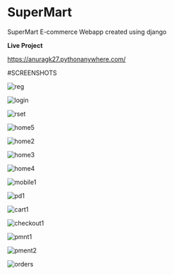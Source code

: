 # SuperMart

SuperMart E-commerce Webapp created using django

**Live Project**

https://anuragk27.pythonanywhere.com/

#SCREENSHOTS

![reg](https://github.com/user-attachments/assets/16c3a520-a73b-4d0c-be00-5d807dde360c)


![login](https://github.com/user-attachments/assets/c0d3aa1d-26e6-4a9b-b1bc-b40bc741d274)


![rset](https://github.com/user-attachments/assets/262af17e-1727-4f3b-ba53-332bb735304f)


![home5](https://github.com/user-attachments/assets/ce8220a6-39eb-4d3d-a8e1-5fdc37f678b6)


![home2](https://github.com/user-attachments/assets/9a0efdde-850f-486c-a107-fd7feb2123a5)


![home3](https://github.com/user-attachments/assets/ca15fa83-c362-4318-ac81-cd6802b06b81)


![home4](https://github.com/user-attachments/assets/67882f7e-1de0-4d6c-8326-ea997f43dbc8)


![mobile1](https://github.com/user-attachments/assets/a19a6e44-1055-430c-95fb-63fe10a438a4)



![pd1](https://github.com/user-attachments/assets/0219432d-7a72-41e2-8add-af3fa2b53afa)


![cart1](https://github.com/user-attachments/assets/5366feb9-05e0-41f5-9008-942c9fce81d0)


![checkout1](https://github.com/user-attachments/assets/1dede051-a172-43c9-9a0f-552be8190bb1)


![pmnt1](https://github.com/user-attachments/assets/3883f8f6-246c-48d8-9388-726a203439f1)


![pment2](https://github.com/user-attachments/assets/1add0f38-02e9-4f5e-80d2-e43b44ddc174)


![orders](https://github.com/user-attachments/assets/5cc12b18-bc3c-44c8-b13f-df8f9b10a7fa)

